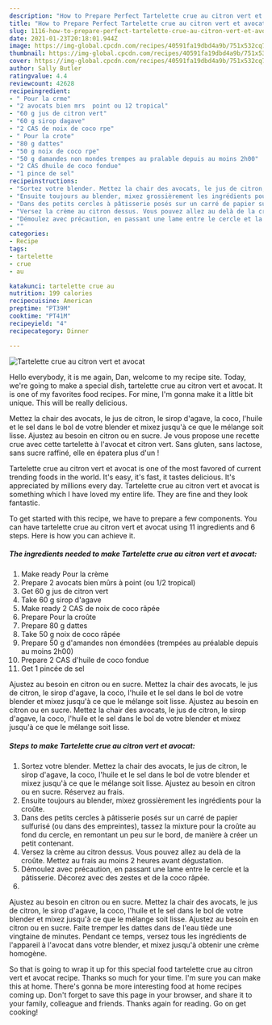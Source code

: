 ```yaml
---
description: "How to Prepare Perfect Tartelette crue au citron vert et avocat"
title: "How to Prepare Perfect Tartelette crue au citron vert et avocat"
slug: 1116-how-to-prepare-perfect-tartelette-crue-au-citron-vert-et-avocat
date: 2021-01-23T20:18:01.944Z
image: https://img-global.cpcdn.com/recipes/40591fa19dbd4a9b/751x532cq70/tartelette-crue-au-citron-vert-et-avocat-photo-principale-de-la-recette.jpg
thumbnail: https://img-global.cpcdn.com/recipes/40591fa19dbd4a9b/751x532cq70/tartelette-crue-au-citron-vert-et-avocat-photo-principale-de-la-recette.jpg
cover: https://img-global.cpcdn.com/recipes/40591fa19dbd4a9b/751x532cq70/tartelette-crue-au-citron-vert-et-avocat-photo-principale-de-la-recette.jpg
author: Sally Butler
ratingvalue: 4.4
reviewcount: 42628
recipeingredient:
- " Pour la crme"
- "2 avocats bien mrs  point ou 12 tropical"
- "60 g jus de citron vert"
- "60 g sirop dagave"
- "2 CAS de noix de coco rpe"
- " Pour la crote"
- "80 g dattes"
- "50 g noix de coco rpe"
- "50 g damandes non mondes trempes au pralable depuis au moins 2h00"
- "2 CAS dhuile de coco fondue"
- "1 pince de sel"
recipeinstructions:
- "Sortez votre blender. Mettez la chair des avocats, le jus de citron, le sirop d&#39;agave, la coco, l&#39;huile et le sel dans le bol de votre blender et mixez jusqu&#39;à ce que le mélange soit lisse. Ajustez au besoin en citron ou en sucre. Réservez au frais."
- "Ensuite toujours au blender, mixez grossièrement les ingrédients pour la croûte."
- "Dans des petits cercles à pâtisserie posés sur un carré de papier sulfurisé (ou dans des empreintes), tassez la mixture pour la croûte au fond du cercle, en remontant un peu sur le bord, de manière à créer un petit contenant."
- "Versez la crème au citron dessus. Vous pouvez allez au delà de la croûte. Mettez au frais au moins 2 heures avant dégustation."
- "Démoulez avec précaution, en passant une lame entre le cercle et la pâtisserie. Décorez avec des zestes et de la coco râpée."
- ""
categories:
- Recipe
tags:
- tartelette
- crue
- au

katakunci: tartelette crue au 
nutrition: 199 calories
recipecuisine: American
preptime: "PT39M"
cooktime: "PT41M"
recipeyield: "4"
recipecategory: Dinner

---
```



![Tartelette crue au citron vert et avocat](https://img-global.cpcdn.com/recipes/40591fa19dbd4a9b/751x532cq70/tartelette-crue-au-citron-vert-et-avocat-photo-principale-de-la-recette.jpg)

Hello everybody, it is me again, Dan, welcome to my recipe site. Today, we're going to make a special dish, tartelette crue au citron vert et avocat. It is one of my favorites food recipes. For mine, I'm gonna make it a little bit unique. This will be really delicious.

Mettez la chair des avocats, le jus de citron, le sirop d&#39;agave, la coco, l&#39;huile et le sel dans le bol de votre blender et mixez jusqu&#39;à ce que le mélange soit lisse. Ajustez au besoin en citron ou en sucre. Je vous propose une recette crue avec cette tartelette à l&#39;avocat et citron vert. Sans gluten, sans lactose, sans sucre raffiné, elle en épatera plus d&#39;un !

Tartelette crue au citron vert et avocat is one of the most favored of current trending foods in the world. It's easy, it's fast, it tastes delicious. It's appreciated by millions every day. Tartelette crue au citron vert et avocat is something which I have loved my entire life. They are fine and they look fantastic.


To get started with this recipe, we have to prepare a few components. You can have tartelette crue au citron vert et avocat using 11 ingredients and 6 steps. Here is how you can achieve it.

<!--inarticleads1-->

##### The ingredients needed to make Tartelette crue au citron vert et avocat:

1. Make ready  Pour la crème
1. Prepare 2 avocats bien mûrs à point (ou 1/2 tropical)
1. Get 60 g jus de citron vert
1. Take 60 g sirop d&#39;agave
1. Make ready 2 CAS de noix de coco râpée
1. Prepare  Pour la croûte
1. Prepare 80 g dattes
1. Take 50 g noix de coco râpée
1. Prepare 50 g d&#39;amandes non émondées (trempées au préalable depuis au moins 2h00)
1. Prepare 2 CAS d&#39;huile de coco fondue
1. Get 1 pincée de sel


Ajustez au besoin en citron ou en sucre. Mettez la chair des avocats, le jus de citron, le sirop d&#39;agave, la coco, l&#39;huile et le sel dans le bol de votre blender et mixez jusqu&#39;à ce que le mélange soit lisse. Ajustez au besoin en citron ou en sucre. Mettez la chair des avocats, le jus de citron, le sirop d&#39;agave, la coco, l&#39;huile et le sel dans le bol de votre blender et mixez jusqu&#39;à ce que le mélange soit lisse. 

<!--inarticleads2-->

##### Steps to make Tartelette crue au citron vert et avocat:

1. Sortez votre blender. Mettez la chair des avocats, le jus de citron, le sirop d&#39;agave, la coco, l&#39;huile et le sel dans le bol de votre blender et mixez jusqu&#39;à ce que le mélange soit lisse. Ajustez au besoin en citron ou en sucre. Réservez au frais.
1. Ensuite toujours au blender, mixez grossièrement les ingrédients pour la croûte.
1. Dans des petits cercles à pâtisserie posés sur un carré de papier sulfurisé (ou dans des empreintes), tassez la mixture pour la croûte au fond du cercle, en remontant un peu sur le bord, de manière à créer un petit contenant.
1. Versez la crème au citron dessus. Vous pouvez allez au delà de la croûte. Mettez au frais au moins 2 heures avant dégustation.
1. Démoulez avec précaution, en passant une lame entre le cercle et la pâtisserie. Décorez avec des zestes et de la coco râpée.
1. 


Ajustez au besoin en citron ou en sucre. Mettez la chair des avocats, le jus de citron, le sirop d&#39;agave, la coco, l&#39;huile et le sel dans le bol de votre blender et mixez jusqu&#39;à ce que le mélange soit lisse. Ajustez au besoin en citron ou en sucre. Faite tremper les dattes dans de l&#39;eau tiède une vingtaine de minutes. Pendant ce temps, versez tous les ingrédients de l&#39;appareil à l&#39;avocat dans votre blender, et mixez jusqu&#39;à obtenir une crème homogène. 

So that is going to wrap it up for this special food tartelette crue au citron vert et avocat recipe. Thanks so much for your time. I'm sure you can make this at home. There's gonna be more interesting food at home recipes coming up. Don't forget to save this page in your browser, and share it to your family, colleague and friends. Thanks again for reading. Go on get cooking!

